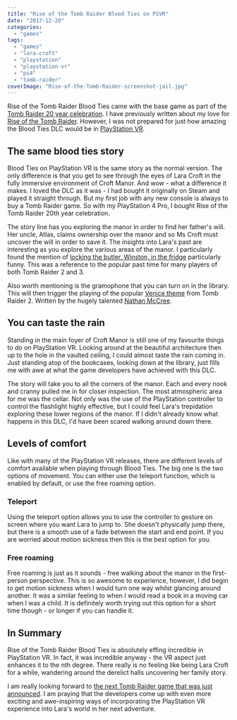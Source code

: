 ```yaml
---
title: "Rise of the Tomb Raider Blood Ties on PSVR"
date: "2017-12-20"
categories: 
  - "games"
tags: 
  - "games"
  - "lara-croft"
  - "playstation"
  - "playstation-vr"
  - "ps4"
  - "tomb-raider"
coverImage: "Rise-of-the-Tomb-Raider-screenshot-jail.jpg"
---
```


Rise of the Tomb Raider Blood Ties came with the base game as part of the [Tomb Raider 20 year celebration](http://amzn.to/2CF3Y94). I have previously written about my love for [Rise of the Tomb Raider](https://davidpeach.me/2017/11/08/thoughts-on-rise-of-the-tomb-raider/). However, I was not prepared for just how amazing the Blood Ties DLC would be in [PlayStation VR](https://davidpeach.me/tag/playstation-vr/).

## The same blood ties story

Blood Ties on PlayStation VR is the same story as the normal version. The only difference is that you get to see through the eyes of Lara Croft in the fully immersive environment of Croft Manor. And wow - what a difference it makes. I loved the DLC as it was - I had bought it originally on Steam and played it straight through. But my first job with any new console is always to buy a Tomb Raider game. So with my PlayStation 4 Pro, I bought Rise of the Tomb Raider 20th year celebration.

The story line has you exploring the manor in order to find her father's will. Her uncle, Atlas, claims ownership over the manor and so Ms Croft must uncover the will in order to save it. The insights into Lara's past are interesting as you explore the various areas of the manor. I particularly found the mention of [locking the butler, Winston, in the fridge](https://www.youtube.com/watch?v=4S8X-5yDlHg) particularly funny. This was a reference to the popular past time for many players of both Tomb Raider 2 and 3.

Also worth mentioning is the gramophone that you can turn on in the library. This will then trigger the playing of the popular [Venice theme](https://www.youtube.com/watch?v=VWsICxqgt5w) from Tomb Raider 2. Written by the hugely talented [Nathan McCree](https://en.wikipedia.org/wiki/Nathan_McCree).

## You can taste the rain

Standing in the main foyer of Croft Manor is still one of my favourite things to do on PlayStation VR. Looking around at the beautiful architecture then up to the hole in the vaulted ceiling, I could almost taste the rain coming in. Just standing atop of the bookcases, looking down at the library, just fills me with awe at what the game developers have achieved with this DLC.

The story will take you to all the corners of the manor. Each and every nook and cranny pulled me in for closer inspection. The most atmospheric area for me was the cellar. Not only was the use of the PlayStation controller to control the flashlight highly effective, but I could feel Lara's trepidation exploring these lower regions of the manor. If I didn't already know what happens in this DLC, I'd have been scared walking around down there.

## Levels of comfort

Like with many of the PlayStation VR releases, there are different levels of comfort available when playing through Blood Ties. The big one is the two options of movement. You can either use the teleport function, which is enabled by default, or use the free roaming option.

### Teleport

Using the teleport option allows you to use the controller to gesture on screen where you want Lara to jump to. She doesn't physically jump there, but there is a smooth use of a fade between the start and end point. If you are worried about motion sickness then this is the best option for you.

### Free roaming

Free roaming is just as it sounds - free walking about the manor in the first-person perspective. This is so awesome to experience, however, I did begin to get motion sickness when I would turn one way whilst glancing around another. It was a similar feeling to when I would read a book in a moving car when I was a child. It is definitely worth trying out this option for a short time though - or longer if you can handle it.

## In Summary

Rise of the Tomb Raider Blood Ties is absolutely effing incredible in PlayStation VR. In fact, it was incredible anyway - the VR aspect just enhances it to the nth degree. There really is no feeling like being Lara Croft for a while, wandering around the derelict halls uncovering her family story.

I am really looking forward to [the next Tomb Raider game that was just announced](http://www.denofgeek.com/uk/games/tomb-raider/53896/tomb-raider-square-enix-announces-next-game-in-the-series). I am praying that the developers come up with even more exciting and awe-inspiring ways of incorporating the PlayStation VR experience into Lara's world in her next adventure.
